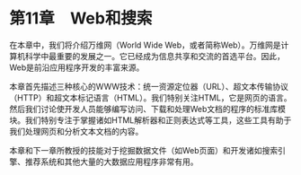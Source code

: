    

# 第11章　Web和搜索

在本章中，我们将介绍万维网（World Wide Web，或者简称Web）。万维网是计算机科学中最重要的发展之一。它已经成为信息共享和交流的首选平台。因此，Web是前沿应用程序开发的丰富来源。

本章首先描述三种核心的WWW技术：统一资源定位器（URL）、超文本传输协议（HTTP）和超文本标记语言（HTML）。我们特别关注HTML，它是网页的语言。然后我们讨论使开发人员能够编写访问、下载和处理Web文档的程序的标准库模块。我们特别专注于掌握诸如HTML解析器和正则表达式等工具，这些工具有助于我们处理网页和分析文本文档的内容。

本章和下一章所教授的技能对于挖掘数据文件（如Web页面）和开发诸如搜索引擎、推荐系统和其他大量的大数据应用程序非常有用。